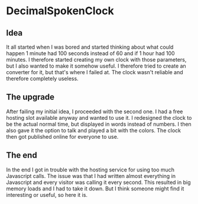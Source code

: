 # DecimalSpokenClock

## Idea
It all started when I was bored and started thinking about what could happen 1 minute had 100 seconds instead of 60 and if 1 hour had 100 minutes.
I therefore started creating my own clock with those parameters, but I also wanted to make it somehow useful. I therefore tried to create an
converter for it, but that's where I failed at. The clock wasn't reliable and therefore completely useless.

## The upgrade
After failing my initial idea, I proceeded with the second one. I had a free hosting slot available anyway and wanted to use it. I redesigned the clock to be the actual normal time, but displayed in words instead of numbers. I then also gave it the option to talk and played a bit with the colors. The clock then got published online for everyone to use.

## The end
In the end I got in trouble with the hosting service for using too much Javascript calls. The issue was that I had written almost everything in Javascript and every visitor was calling it every second. This resulted in big memory loads and I had to take it down. But I think someone might find it interesting or useful, so here it is.
